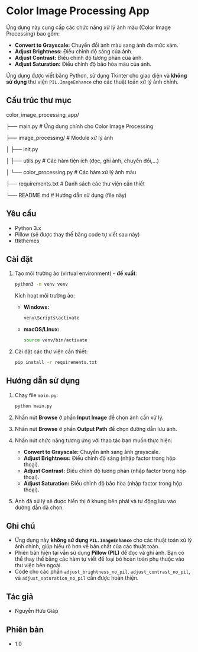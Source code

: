 # Color Image Processing App

Ứng dụng này cung cấp các chức năng xử lý ảnh màu (Color Image Processing) bao gồm:

- **Convert to Grayscale:** Chuyển đổi ảnh màu sang ảnh đa mức xám.
- **Adjust Brightness:** Điều chỉnh độ sáng của ảnh.
- **Adjust Contrast:** Điều chỉnh độ tương phản của ảnh.
- **Adjust Saturation:** Điều chỉnh độ bão hòa màu của ảnh.

Ứng dụng được viết bằng Python, sử dụng Tkinter cho giao diện và **không sử dụng** thư viện `PIL.ImageEnhance` cho các thuật toán xử lý ảnh chính.

## Cấu trúc thư mục

color_image_processing_app/

├── main.py # Ứng dụng chính cho Color Image Processing

├── image_processing/ # Module xử lý ảnh

│ ├── init.py

│ ├── utils.py # Các hàm tiện ích (đọc, ghi ảnh, chuyển đổi,...)

│ └── color_processing.py # Các hàm xử lý ảnh màu

├── requirements.txt # Danh sách các thư viện cần thiết

└── README.md # Hướng dẫn sử dụng (file này)

## Yêu cầu

- Python 3.x
- Pillow (sẽ được thay thế bằng code tự viết sau này)
- ttkthemes

## Cài đặt

1.  Tạo môi trường ảo (virtual environment) - **đề xuất**:

    ```bash
    python3 -m venv venv
    ```

    Kích hoạt môi trường ảo:

    - **Windows:**

      ```bash
      venv\Scripts\activate
      ```

    - **macOS/Linux:**

      ```bash
      source venv/bin/activate
      ```

2.  Cài đặt các thư viện cần thiết:

    ```bash
    pip install -r requirements.txt
    ```

## Hướng dẫn sử dụng

1.  Chạy file `main.py`:

    ```bash
    python main.py
    ```

2.  Nhấn nút **Browse** ở phần **Input Image** để chọn ảnh cần xử lý.
3.  Nhấn nút **Browse** ở phần **Output Path** để chọn đường dẫn lưu ảnh.
4.  Nhấn nút chức năng tương ứng với thao tác bạn muốn thực hiện:
    - **Convert to Grayscale:** Chuyển ảnh sang ảnh grayscale.
    - **Adjust Brightness:** Điều chỉnh độ sáng (nhập factor trong hộp thoại).
    - **Adjust Contrast:** Điều chỉnh độ tương phản (nhập factor trong hộp thoại).
    - **Adjust Saturation:** Điều chỉnh độ bão hòa (nhập factor trong hộp thoại).
5.  Ảnh đã xử lý sẽ được hiển thị ở khung bên phải và tự động lưu vào đường dẫn đã chọn.

## Ghi chú

- Ứng dụng này **không sử dụng `PIL.ImageEnhance`** cho các thuật toán xử lý ảnh chính, giúp hiểu rõ hơn về bản chất của các thuật toán.
- Phiên bản hiện tại vẫn sử dụng **Pillow (PIL)** để đọc và ghi ảnh. Bạn có thể thay thế bằng các hàm tự viết để loại bỏ hoàn toàn phụ thuộc vào thư viện bên ngoài.
- Code cho các phần `adjust_brightness_no_pil`, `adjust_contrast_no_pil`, và `adjust_saturation_no_pil` cần được hoàn thiện.

## Tác giả

- Nguyễn Hữu Giáp

## Phiên bản

- 1.0
